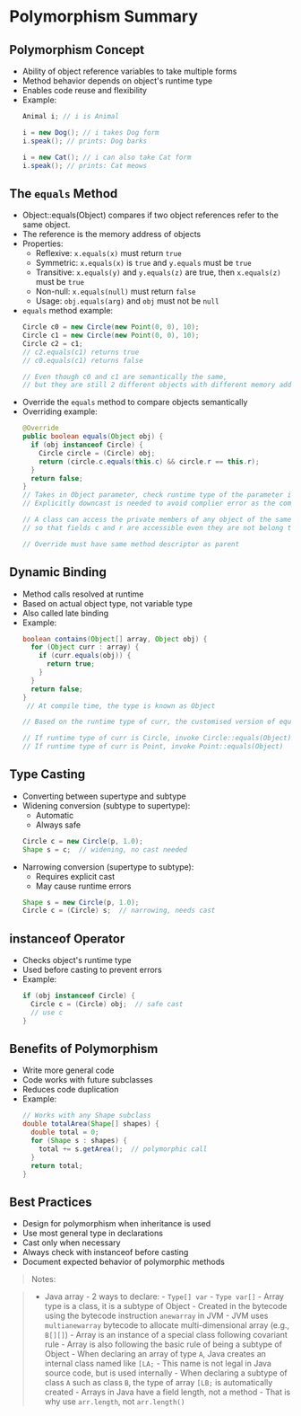 # Polymorphism Summary

## Polymorphism Concept
- Ability of object reference variables to take multiple forms
- Method behavior depends on object's runtime type
- Enables code reuse and flexibility
- Example:
  ```java
  Animal i; // i is Animal

  i = new Dog(); // i takes Dog form
  i.speak(); // prints: Dog barks

  i = new Cat(); // i can also take Cat form
  i.speak(); // prints: Cat meows
  ```

## The `equals` Method
- Object::equals(Object) compares if two object references refer to the same object. 
- The reference is the memory address of objects
- Properties:
    - Reflexive: `x.equals(x)` must return `true`
    - Symmetric: `x.equals(x)` is `true` and `y.equals` must be `true`
    - Transitive: `x.equals(y)` and `y.equals(z)` are true, then `x.equals(z)` must be `true`
    - Non-null: `x.equals(null)` must return `false`
    - Usage: `obj.equals(arg)` and `obj` must not be `null`
- `equals` method example:
  ```java
  Circle c0 = new Circle(new Point(0, 0), 10);
  Circle c1 = new Circle(new Point(0, 0), 10);
  Circle c2 = c1;
  // c2.equals(c1) returns true
  // c0.equals(c1) returns false

  // Even though c0 and c1 are semantically the same, 
  // but they are still 2 different objects with different memory addresses
  ```
- Override the `equals` method to compare objects semantically
- Overriding example:
  ```java
  @Override
  public boolean equals(Object obj) {
    if (obj instanceof Circle) {
      Circle circle = (Circle) obj;
      return (circle.c.equals(this.c) && circle.r == this.r);
    }
    return false;
  }
  // Takes in Object parameter, check runtime type of the parameter is an instance of Circle
  // Explicitly downcast is needed to avoid complier error as the complie type of the parameter is Object
  
  // A class can access the private members of any object of the same class,
  // so that fields c and r are accessible even they are not belong to current Object

  // Override must have same method descriptor as parent
  ```

## Dynamic Binding
- Method calls resolved at runtime
- Based on actual object type, not variable type
- Also called late binding
- Example:
  ```java
  boolean contains(Object[] array, Object obj) {
    for (Object curr : array) {
      if (curr.equals(obj)) {
        return true;
      }
    }
    return false;
  }
   // At compile time, the type is known as Object 

  // Based on the runtime type of curr, the customised version of equals can be called to compare against obj.

  // If runtime type of curr is Circle, invoke Circle::equals(Object)
  // If runtime type of curr is Point, invoke Point::equals(Object)
  ```

## Type Casting 
- Converting between supertype and subtype
- Widening conversion (subtype to supertype):
    - Automatic
    - Always safe
  ```java
  Circle c = new Circle(p, 1.0);
  Shape s = c;  // widening, no cast needed
  ```
- Narrowing conversion (supertype to subtype):
    - Requires explicit cast
    - May cause runtime errors
  ```java
  Shape s = new Circle(p, 1.0);
  Circle c = (Circle) s;  // narrowing, needs cast
  ```

## instanceof Operator
- Checks object's runtime type
- Used before casting to prevent errors
- Example:
  ```java
  if (obj instanceof Circle) {
    Circle c = (Circle) obj;  // safe cast
    // use c
  }
  ```

## Benefits of Polymorphism
- Write more general code
- Code works with future subclasses
- Reduces code duplication
- Example:
  ```java
  // Works with any Shape subclass
  double totalArea(Shape[] shapes) {
    double total = 0;
    for (Shape s : shapes) {
      total += s.getArea();  // polymorphic call
    }
    return total;
  }
  ```

## Best Practices
- Design for polymorphism when inheritance is used
- Use most general type in declarations
- Cast only when necessary
- Always check with instanceof before casting
- Document expected behavior of polymorphic methods

> Notes:

> - Java array
    - 2 ways to declare:
        - `Type[] var`
        - `Type var[]`
    - Array type is a class, it is a subtype of Object
    - Created in the bytecode using the bytecode instruction `anewarray` in JVM
    - JVM uses `multianewarray` bytecode to allocate multi-dimensional array (e.g., `B[][]`)
    - Array is an instance of a special class following covariant rule
    - Array is also following the basic rule of being a subtype of Object 
    - When declaring an array of type `A`, Java creates an internal class named like `[LA;`
        - This name is not legal in Java source code, but is used internally
    - When declaring a subtype of class `A` such as class `B`, the type of array `[LB;` is automatically created
    - Arrays in Java have a field length, not a method
        - That is why use `arr.length`, not `arr.length()`